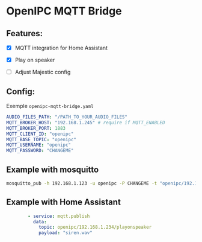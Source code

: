 # OpenIPC MQTT Bridge

## Features:

- [X] MQTT integration for Home Assistant
- [X] Play on speaker
- [ ] Adjust Majestic config 


## Config:

Exemple `openipc-mqtt-bridge.yaml`

```yaml
AUDIO_FILES_PATH: "/PATH_TO_YOUR_AUDIO_FILES"
MQTT_BROKER_HOST: "192.168.1.245" # require if MQTT_ENABLED
MQTT_BROKER_PORT: 1883
MQTT_CLIENT_ID: "openipc"
MQTT_BASE_TOPIC: "openipc"
MQTT_USERNAME: "openipc"
MQTT_PASSWORD: "CHANGEME"
```


## Example with mosquitto 

```bash
mosquitto_pub -h 192.168.1.123 -u openipc -P CHANGEME -t "openipc/192.168.1.234/playonspeaker"  -m "siren.wav"
```

## Example with Home Assistant

```yaml
        - service: mqtt.publish
          data:
            topic: openipc/192.168.1.234/playonspeaker
            payload: "siren.wav"
```